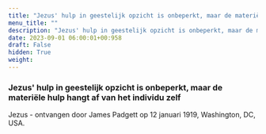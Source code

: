 ```yaml
---
title: "Jezus' hulp in geestelijk opzicht is onbeperkt, maar de materiële hulp hangt af van het individu zelf"
menu_title: ""
description: "Jezus' hulp in geestelijk opzicht is onbeperkt, maar de materiële hulp hangt af van het individu zelf"
date: 2023-09-01 06:00:01+00:958
draft: False
hidden: True
weight:
---
```

### Jezus' hulp in geestelijk opzicht is onbeperkt, maar de materiële hulp hangt af van het individu zelf

Jezus - ontvangen door James Padgett op 12 januari 1919, Washington, DC, USA.
